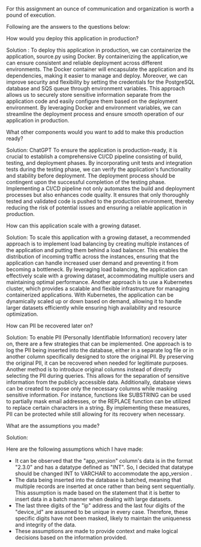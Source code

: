 For this assignment an ounce of communication and organization is worth a pound of execution.

Following are the answers to the questions below: 

How would you deploy this application in production?

Solution : 
To deploy this application in production, we can containerize the application, source.py using Docker. 
By containerizing the application,we can ensure consistent and reliable deployment across different environments.
The Docker container will encapsulate the application and its dependencies, making it easier to manage and deploy.
Moreover, we can improve security and flexibility by setting the credentials for the PostgreSQL database and SQS queue through environment variables. 
This approach allows us to securely store sensitive information separate from the application code and easily configure them based on the deployment environment.
By leveraging Docker and environment variables, we can streamline the deployment process and ensure smooth operation of our application in production.


What other components would you want to add to make this production ready?

Solution: 
ChatGPT
To ensure the application is production-ready, it is crucial to establish a comprehensive CI/CD pipeline consisting of build, testing, and deployment phases.
By incorporating unit tests and integration tests during the testing phase, we can verify the application's functionality and stability before deployment.
The deployment process should be contingent upon the successful completion of the testing phase.
Implementing a CI/CD pipeline not only automates the build and deployment processes but also enhances code quality. 
It ensures that only thoroughly tested and validated code is pushed to the production environment, thereby reducing the risk of potential issues and ensuring a reliable application in production.
 

How can this application scale with a growing dataset.

Solution:
To scale this application with a growing dataset, a recommended approach is to implement load balancing by creating multiple instances of the application and putting them behind a load balancer. 
This enables the distribution of incoming traffic across the instances, ensuring that the application can handle increased user demand and preventing it from becoming a bottleneck. 
By leveraging load balancing, the application can effectively scale with a growing dataset, accommodating multiple users and maintaining optimal performance.
Another approach is to use a Kubernetes cluster, which provides a scalable and flexible infrastructure for managing containerized applications.
With Kubernetes, the application can be dynamically scaled up or down based on demand, allowing it to handle larger datasets efficiently while ensuring high availability and resource optimization.


How can PII be recovered later on?

Solution: 
To enable PII (Personally Identifiable Information) recovery later on, there are a few strategies that can be implemented. 
One approach is to log the PII being inserted into the database, either in a separate log file or in another column specifically designed to store the original PII.
By preserving the original PII, it can be recovered when needed for legitimate purposes. Another method is to introduce original columns instead of directly selecting the PII during queries.
This allows for the separation of sensitive information from the publicly accessible data. 
Additionally, database views can be created to expose only the necessary columns while masking sensitive information.
For instance, functions like SUBSTRING can be used to partially mask email addresses, or the REPLACE function can be utilized to replace certain characters in a string. 
By implementing these measures, PII can be protected while still allowing for its recovery when necessary.


What are the assumptions you made?

Solution:

Here are the following assumptions which I have made:
- It can be observed that the "app_version" column's data is in the format "2.3.0" and has a datatype defined as "INT". So, I decided that datatype should be changed INT to VARCHAR to accommodate the app_version .
- The data being inserted into the database is batched, meaning that multiple records are inserted at once rather than being sent sequentially. This assumption is made based on the statement that it is better to insert data in a batch manner when dealing with large datasets.
- The last three digits of the "ip" address and the last four digits of the "device_id" are assumed to be unique in every case. Therefore, these specific digits have not been masked, likely to maintain the uniqueness and integrity of the data.
- These assumptions are made to provide context and make logical decisions based on the information provided.
